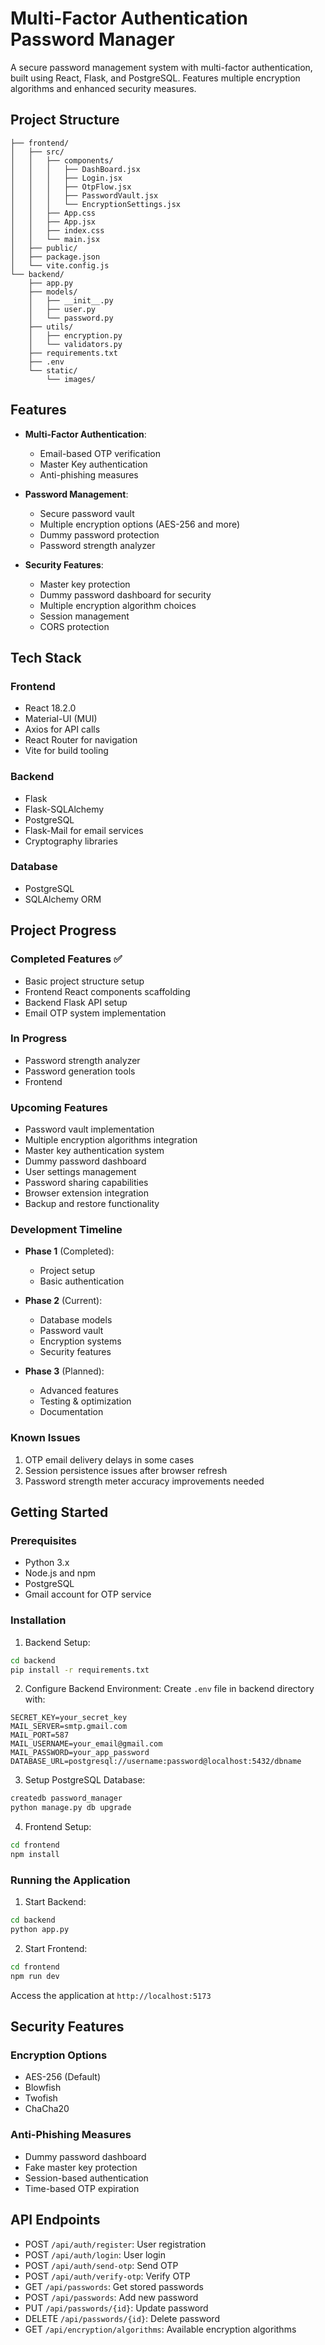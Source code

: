 # Multi-Factor Authentication Password Manager

A secure password management system with multi-factor authentication, built using React, Flask, and PostgreSQL. Features multiple encryption algorithms and enhanced security measures.

## Project Structure

```
├── frontend/
│   ├── src/
│   │   ├── components/
│   │   │   ├── DashBoard.jsx
│   │   │   ├── Login.jsx
│   │   │   ├── OtpFlow.jsx
│   │   │   ├── PasswordVault.jsx
│   │   │   └── EncryptionSettings.jsx
│   │   ├── App.css
│   │   ├── App.jsx
│   │   ├── index.css
│   │   └── main.jsx
│   ├── public/
│   ├── package.json
│   └── vite.config.js
└── backend/
    ├── app.py
    ├── models/
    │   ├── __init__.py
    │   ├── user.py
    │   └── password.py
    ├── utils/
    │   ├── encryption.py
    │   └── validators.py
    ├── requirements.txt
    ├── .env
    └── static/
        └── images/
```

## Features

- **Multi-Factor Authentication**: 
  - Email-based OTP verification
  - Master Key authentication
  - Anti-phishing measures

- **Password Management**:
  - Secure password vault
  - Multiple encryption options (AES-256 and more)
  - Dummy password protection
  - Password strength analyzer

- **Security Features**:
  - Master key protection
  - Dummy password dashboard for security
  - Multiple encryption algorithm choices
  - Session management
  - CORS protection

## Tech Stack

### Frontend
- React 18.2.0
- Material-UI (MUI)
- Axios for API calls
- React Router for navigation
- Vite for build tooling

### Backend
- Flask
- Flask-SQLAlchemy
- PostgreSQL
- Flask-Mail for email services
- Cryptography libraries

### Database
- PostgreSQL
- SQLAlchemy ORM

## Project Progress

### Completed Features ✅
- Basic project structure setup
- Frontend React components scaffolding
- Backend Flask API setup
- Email OTP system implementation
### In Progress 
- Password strength analyzer
- Password generation tools
- Frontend
### Upcoming Features 
- Password vault implementation
- Multiple encryption algorithms integration
- Master key authentication system
- Dummy password dashboard
- User settings management
- Password sharing capabilities
- Browser extension integration
- Backup and restore functionality

### Development Timeline
- **Phase 1** (Completed):
  - Project setup
  - Basic authentication
  
- **Phase 2** (Current):
  - Database models
  - Password vault
  - Encryption systems
  - Security features
  
- **Phase 3** (Planned):
  - Advanced features
  - Testing & optimization
  - Documentation

### Known Issues 
1. OTP email delivery delays in some cases
2. Session persistence issues after browser refresh
3. Password strength meter accuracy improvements needed

## Getting Started

### Prerequisites
- Python 3.x
- Node.js and npm
- PostgreSQL
- Gmail account for OTP service

### Installation

1. Backend Setup:
```bash
cd backend
pip install -r requirements.txt
```

2. Configure Backend Environment:
Create `.env` file in backend directory with:
```
SECRET_KEY=your_secret_key
MAIL_SERVER=smtp.gmail.com
MAIL_PORT=587
MAIL_USERNAME=your_email@gmail.com
MAIL_PASSWORD=your_app_password
DATABASE_URL=postgresql://username:password@localhost:5432/dbname
```

3. Setup PostgreSQL Database:
```bash
createdb password_manager
python manage.py db upgrade
```

4. Frontend Setup:
```bash
cd frontend
npm install
```

### Running the Application

1. Start Backend:
```bash
cd backend
python app.py
```

2. Start Frontend:
```bash
cd frontend
npm run dev
```

Access the application at `http://localhost:5173`

## Security Features

### Encryption Options
- AES-256 (Default)
- Blowfish
- Twofish
- ChaCha20

### Anti-Phishing Measures
- Dummy password dashboard
- Fake master key protection
- Session-based authentication
- Time-based OTP expiration

## API Endpoints

- POST `/api/auth/register`: User registration
- POST `/api/auth/login`: User login
- POST `/api/auth/send-otp`: Send OTP
- POST `/api/auth/verify-otp`: Verify OTP
- GET `/api/passwords`: Get stored passwords
- POST `/api/passwords`: Add new password
- PUT `/api/passwords/{id}`: Update password
- DELETE `/api/passwords/{id}`: Delete password
- GET `/api/encryption/algorithms`: Available encryption algorithms
